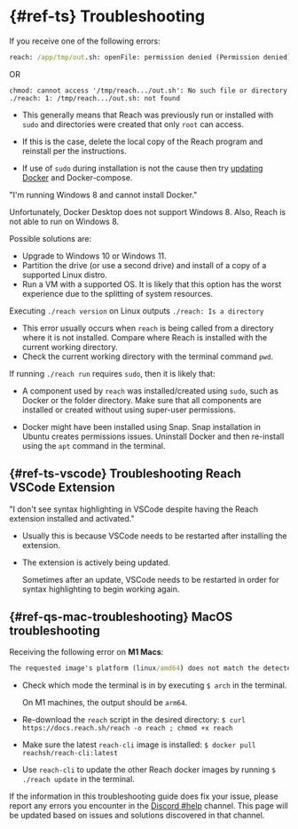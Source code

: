 # {#ref-ts} Troubleshooting

If you receive one of the following errors: 

```cmd
reach: /app/tmp/out.sh: openFile: permission denied (Permission denied)
```

OR

```
chmod: cannot access '/tmp/reach.../out.sh': No such file or directory
./reach: 1: /tmp/reach.../out.sh: not found
```

* This generally means that Reach was previously run or installed with `sudo` and directories were created that only `root` can access. 

* If this is the case, delete the local copy of the Reach program and reinstall per the instructions.

* If use of `sudo` during installation is not the cause then try [updating Docker](https://techdirectarchive.com/2021/10/17/how-to-manually-update-docker-desktop/) and Docker-compose.

"I'm running Windows 8 and cannot install Docker."

Unfortunately, Docker Desktop does not support Windows 8.
Also, Reach is not able to run on Windows 8. 

Possible solutions are:
* Upgrade to Windows 10 or Windows 11.
* Partition the drive (or use a second drive) and install of a copy of a supported Linux distro.
* Run a VM with a supported OS.
It is likely that this option has the worst experience due to the splitting of system resources.

Executing `./reach version` on Linux outputs `./reach: Is a directory`

* This error usually occurs when `reach` is being called from a directory where it is not installed.
Compare where Reach is installed with the current working directory. 
* Check the current working directory with the terminal command `pwd`.

If running `./reach run` requires `sudo`, then it is likely that:

* A component used by `reach` was installed/created using `sudo`, such as Docker or the folder directory.
Make sure that all components are installed or created without using super-user permissions. 

* Docker might have been installed using Snap.
Snap installation in Ubuntu creates permissions issues.
Uninstall Docker and then re-install using the `apt` command in the terminal.

## {#ref-ts-vscode} Troubleshooting Reach VSCode Extension

"I don't see syntax highlighting in VSCode despite having the Reach extension installed and activated."

* Usually this is because VSCode needs to be restarted after installing the extension. 

* The extension is actively being updated.

  Sometimes after an update, VSCode needs to be restarted in order for syntax highlighting to begin working again. 

## {#ref-qs-mac-troubleshooting} MacOS troubleshooting

Receiving the following error on **M1 Macs**:

``` cmd
The requested image's platform (linux/amd64) does not match the detected host platform (linux/arm64/v8) and no specific platform was requested`
```

* Check which mode the terminal is in by executing `$ arch` in the terminal.

  On M1 machines, the output should be `arm64`.

* Re-download the `reach` script in the desired directory:
`$ curl https://docs.reach.sh/reach -o reach ; chmod +x reach`
* Make sure the latest `reach-cli` image is installed: `$ docker pull reachsh/reach-cli:latest`
* Use `reach-cli` to update the other Reach docker images by running `$ ./reach update` in the terminal.

If the information in this troubleshooting guide does fix your issue, please report any errors you encounter in the [Discord #help](https://discord.com/channels/628402598663290882/749639931399241792) channel.
This page will be updated based on issues and solutions discovered in that channel.